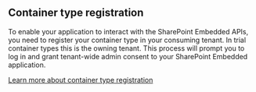 
## Container type registration

To enable your application to interact with the SharePoint Embedded APIs, you need to register your container type in your consuming tenant. In trial container types this is the owning tenant. This process will prompt you to log in and grant tenant-wide admin consent to your SharePoint Embedded application. 

[Learn more about container type registration](https://learn.microsoft.com/sharepoint/dev/embedded/concepts/app-concepts/register-api-documentation)